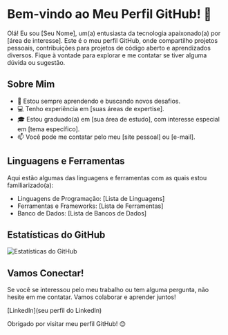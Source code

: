 # Bem-vindo ao Meu Perfil GitHub! 👋

Olá! Eu sou [Seu Nome], um(a) entusiasta da tecnologia apaixonado(a) por [área de interesse]. Este é o meu perfil GitHub, onde compartilho projetos pessoais, contribuições para projetos de código aberto e aprendizados diversos. Fique à vontade para explorar e me contatar se tiver alguma dúvida ou sugestão.

## Sobre Mim

- 🌱 Estou sempre aprendendo e buscando novos desafios.
- 💻 Tenho experiência em [suas áreas de expertise].
- 🎓 Estou graduado(a) em [sua área de estudo], com interesse especial em [tema específico].
- 📫 Você pode me contatar pelo meu [site pessoal] ou [e-mail].

## Linguagens e Ferramentas

Aqui estão algumas das linguagens e ferramentas com as quais estou familiarizado(a):

- Linguagens de Programação: [Lista de Linguagens]
- Ferramentas e Frameworks: [Lista de Ferramentas]
- Banco de Dados: [Lista de Bancos de Dados]

## Estatísticas do GitHub

![Estatísticas do GitHub](https://github-readme-stats.vercel.app/api?username=seuusername&show_icons=true)

## Vamos Conectar!

Se você se interessou pelo meu trabalho ou tem alguma pergunta, não hesite em me contatar. Vamos colaborar e aprender juntos!

[LinkedIn](seu perfil do LinkedIn) 

Obrigado por visitar meu perfil GitHub! 😊
